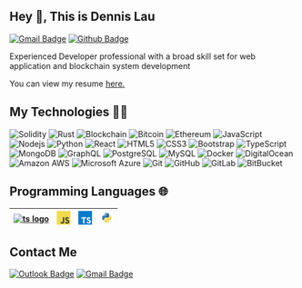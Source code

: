 ## Hey 👋, This is Dennis Lau
[![Gmail Badge](https://img.shields.io/badge/-hd.dennishan@gmail.com-c14438?style=flat&logo=Gmail&logoColor=white&link=mailto:hd.dennishan@gmail.com)](mailto:hd.dennishan@gmail.com) [![Github Badge](https://img.shields.io/badge/-denniseniordev-grey?style=flat&logo=github&logoColor=white&link=https://github.com/denniseniordev/)](https://www.github.com/denniseniordev/) <p align='left'>Experienced Developer professional with a broad skill set for web application and blockchain system development</p><p align='left'> You can view my resume <a href='https://app.enhancv.com/r/817004e8' target=_blank><u>here</u>.</a></p>
### <h2> My Technologies <a id="user-content--profile-trophy" class="anchor" aria-hidden="true" href="https://github.com/tylerfyu"></svg></a>👨‍💻</g-emoji></h2>
![Solidity](https://img.shields.io/badge/-Solidity-363636?style=flat-square&logo=Solidity)
![Rust](https://img.shields.io/badge/-Rust-black?style=flat-square&logo=Rust)
![Blockchain](https://img.shields.io/badge/-Blockchain-121D13?style=flat-square&logo=Blockchain.com)
![Bitcoin](https://img.shields.io/badge/-Bitcoin-F7931A?style=flat-square&logo=Bitcoin)
![Ethereum](https://img.shields.io/badge/-Ethereum-3C3C3D?style=flat-square&logo=Ethereum)
![JavaScript](https://img.shields.io/badge/-JavaScript-black?style=flat-square&logo=javascript)
![Nodejs](https://img.shields.io/badge/-Nodejs-black?style=flat-square&logo=Node.js)
![Python](https://img.shields.io/badge/-Python-black?style=flat-square&logo=Python)
![React](https://img.shields.io/badge/-React-black?style=flat-square&logo=react)
![HTML5](https://img.shields.io/badge/-HTML5-E34F26?style=flat-square&logo=html5&logoColor=white)
![CSS3](https://img.shields.io/badge/-CSS3-1572B6?style=flat-square&logo=css3)
![Bootstrap](https://img.shields.io/badge/-Bootstrap-563D7C?style=flat-square&logo=bootstrap)
![TypeScript](https://img.shields.io/badge/-TypeScript-007ACC?style=flat-square&logo=typescript)
![MongoDB](https://img.shields.io/badge/-MongoDB-black?style=flat-square&logo=mongodb)
![GraphQL](https://img.shields.io/badge/-GraphQL-E10098?style=flat-square&logo=graphql)
![PostgreSQL](https://img.shields.io/badge/-PostgreSQL-336791?style=flat-square&logo=postgresql)
![MySQL](https://img.shields.io/badge/-MySQL-black?style=flat-square&logo=mysql)
![Docker](https://img.shields.io/badge/-Docker-black?style=flat-square&logo=docker)
![DigitalOcean](https://img.shields.io/badge/-Digital%20Ocean-darkblue?style=flat-square&logo=digitalocean)
![Amazon AWS](https://img.shields.io/badge/Amazon%20AWS-232F3E?style=flat-square&logo=amazon-aws)
![Microsoft Azure](https://img.shields.io/badge/Microsoft%20Azure-232F7E?style=flat-square&logo=microsoft-azure)
![Git](https://img.shields.io/badge/-Git-black?style=flat-square&logo=git)
![GitHub](https://img.shields.io/badge/-GitHub-181717?style=flat-square&logo=github)
![GitLab](https://img.shields.io/badge/-GitLab-FCA121?style=flat-square&logo=gitlab)
![BitBucket](https://img.shields.io/badge/-BitBucket-darkblue?style=flat-square&logo=bitbucket)

### <h2>Programming Languages 🌐</h2>
| [<img src="https://docs.soliditylang.org/en/v0.8.11/_static/logo.svg" alt="ts logo" width="24">](https://docs.soliditylang.org/) | [<img src="https://raw.githubusercontent.com/github/explore/80688e429a7d4ef2fca1e82350fe8e3517d3494d/topics/javascript/javascript.png" alt="ts logo" width="24">](https://developer.mozilla.org/en-US/docs/Web/JavaScript) | [<img src="https://raw.githubusercontent.com/github/explore/80688e429a7d4ef2fca1e82350fe8e3517d3494d/topics/typescript/typescript.png" alt="ts logo" width="24">](https://www.typescriptlang.org/) |  [<img src="https://raw.githubusercontent.com/github/explore/80688e429a7d4ef2fca1e82350fe8e3517d3494d/topics/python/python.png" alt="python logo" width="24">](https://www.python.org/) |
|---|---|---|---|

### <h2>Contact Me</h2>
[![Outlook Badge](https://img.shields.io/badge/-jackiestar7@outlook.com-0078D4?style=flat-square&logo=MicrosoftOutlook&logoColor=white&link=mailto:jackiestar7@outlook.com)](mailto:jackiestar7@outlook.com) [![Gmail Badge](https://img.shields.io/badge/-hd.dennishan@gmail.com-c14438?style=flat&logo=Gmail&logoColor=white&link=mailto:hd.dennishan@gmail.com)](mailto:hd.dennishan@gmail.com)
